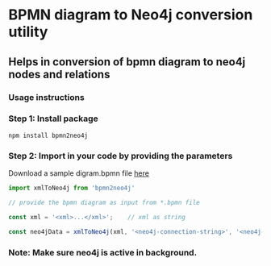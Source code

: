 # BPMN diagram to Neo4j conversion utility

## Helps in conversion of bpmn diagram to neo4j nodes and relations

### Usage instructions

### Step 1: Install package

```
npm install bpmn2neo4j
```

### Step 2: Import in your code by providing the parameters

Download a sample digram.bpmn file [here](https://drive.google.com/file/d/1gJZHo6xfFgu31k6mP9AL1LOBaHknNXKf/view?usp=sharing)

```js
import xmlToNeo4j from 'bpmn2neo4j'

// provide the bpmn diagram as input from *.bpmn file

const xml = '<xml>...</xml>';    // xml as string

const neo4jData = xmlToNeo4j(xml, '<neo4j-connection-string>', '<neo4j-username>', '<neo4j-password>');
```

### Note: Make sure neo4j is active in background.

